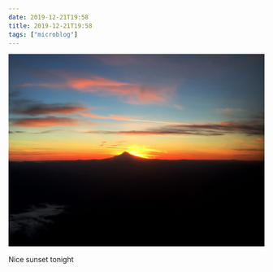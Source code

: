 ```yaml
---
date: 2019-12-21T19:58
title: 2019-12-21T19:58
tags: ["microblog"]
---
```


![](./assets/2019-12-21-19-58-sunset.jpg)

Nice sunset tonight